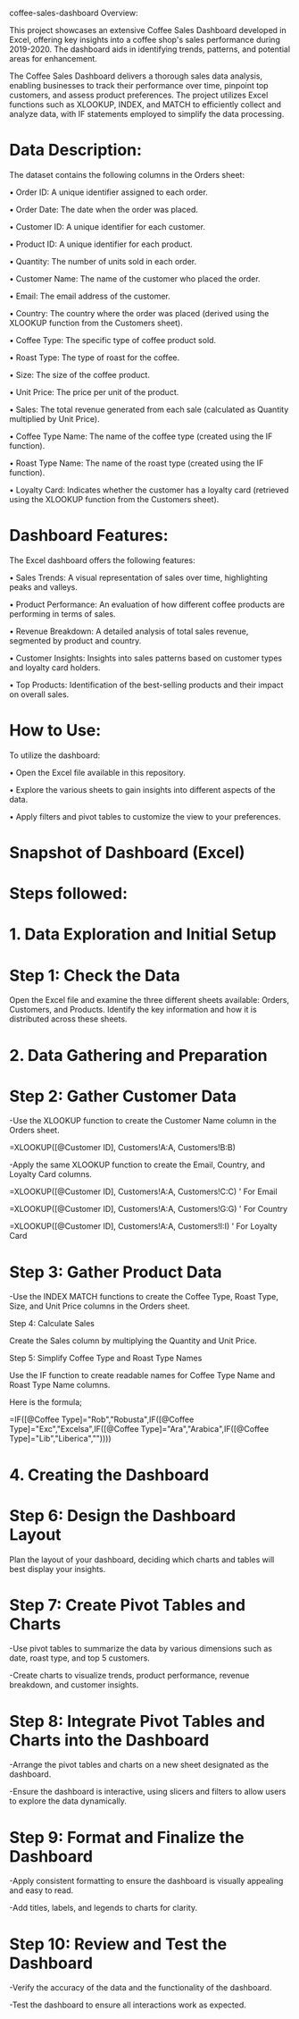 <h> coffee-sales-dashboard </h>
Overview:

This project showcases an extensive Coffee Sales Dashboard developed in Excel, offering key insights into a coffee shop's sales performance during 2019-2020. The dashboard aids in identifying trends, patterns, and potential areas for enhancement.

The Coffee Sales Dashboard delivers a thorough sales data analysis, enabling businesses to track their performance over time, pinpoint top customers, and assess product preferences. The project utilizes Excel functions such as XLOOKUP, INDEX, and MATCH to efficiently collect and analyze data, with IF statements employed to simplify the data processing.

# Data Description:

The dataset contains the following columns in the Orders sheet:

•	Order ID: A unique identifier assigned to each order.

•	Order Date: The date when the order was placed.

•	Customer ID: A unique identifier for each customer.

•	Product ID: A unique identifier for each product.

•	Quantity: The number of units sold in each order.

•	Customer Name: The name of the customer who placed the order.

•	Email: The email address of the customer.

•	Country: The country where the order was placed (derived using the XLOOKUP function from the Customers sheet).

•	Coffee Type: The specific type of coffee product sold.

•	Roast Type: The type of roast for the coffee.

•	Size: The size of the coffee product.

•	Unit Price: The price per unit of the product.

•	Sales: The total revenue generated from each sale (calculated as Quantity multiplied by Unit Price).

•	Coffee Type Name: The name of the coffee type (created using the IF function).

•	Roast Type Name: The name of the roast type (created using the IF function).

•	Loyalty Card: Indicates whether the customer has a loyalty card (retrieved using the XLOOKUP function from the Customers sheet).


# Dashboard Features:

The Excel dashboard offers the following features:

•	Sales Trends: A visual representation of sales over time, highlighting peaks and valleys.

•	Product Performance: An evaluation of how different coffee products are performing in terms of sales.

•	Revenue Breakdown: A detailed analysis of total sales revenue, segmented by product and country.

•	Customer Insights: Insights into sales patterns based on customer types and loyalty card holders.

•	Top Products: Identification of the best-selling products and their impact on overall sales.


# How to Use:

To utilize the dashboard:

•	Open the Excel file available in this repository.

•	Explore the various sheets to gain insights into different aspects of the data.

•	Apply filters and pivot tables to customize the view to your preferences.

# Snapshot of Dashboard (Excel)
# Steps followed:
# 1. Data Exploration and Initial Setup

# Step 1: Check the Data

Open the Excel file and examine the three different sheets available: Orders, Customers, and Products. Identify the key information and how it is distributed across these sheets.

# 2. Data Gathering and Preparation
   
# Step 2: Gather Customer Data

-Use the XLOOKUP function to create the Customer Name column in the Orders sheet.

=XLOOKUP([@Customer ID], Customers!A:A, Customers!B:B)

-Apply the same XLOOKUP function to create the Email, Country, and Loyalty Card columns.

=XLOOKUP([@Customer ID], Customers!A:A, Customers!C:C) ' For Email

=XLOOKUP([@Customer ID], Customers!A:A, Customers!G:G) ' For Country

=XLOOKUP([@Customer ID], Customers!A:A, Customers!I:I) ' For Loyalty Card

# Step 3: Gather Product Data
-Use the INDEX MATCH functions to create the Coffee Type, Roast Type, Size, and Unit Price columns in the Orders sheet.

Step 4: Calculate Sales

Create the Sales column by multiplying the Quantity and Unit Price.

Step 5: Simplify Coffee Type and Roast Type Names

Use the IF function to create readable names for Coffee Type Name and Roast Type Name columns.

Here is the formula;

=IF([@Coffee Type]="Rob","Robusta",IF([@Coffee Type]="Exc","Excelsa",IF([@Coffee Type]="Ara","Arabica",IF([@Coffee Type]="Lib","Liberica",""))))

# 4. Creating the Dashboard

# Step 6: Design the Dashboard Layout

Plan the layout of your dashboard, deciding which charts and tables will best display your insights.

# Step 7: Create Pivot Tables and Charts

-Use pivot tables to summarize the data by various dimensions such as date, roast type, and top 5 customers.

-Create charts to visualize trends, product performance, revenue breakdown, and customer insights.

# Step 8: Integrate Pivot Tables and Charts into the Dashboard

-Arrange the pivot tables and charts on a new sheet designated as the dashboard.

-Ensure the dashboard is interactive, using slicers and filters to allow users to explore the data dynamically.

# Step 9: Format and Finalize the Dashboard
-Apply consistent formatting to ensure the dashboard is visually appealing and easy to read.

-Add titles, labels, and legends to charts for clarity.

# Step 10: Review and Test the Dashboard

-Verify the accuracy of the data and the functionality of the dashboard.

-Test the dashboard to ensure all interactions work as expected.





